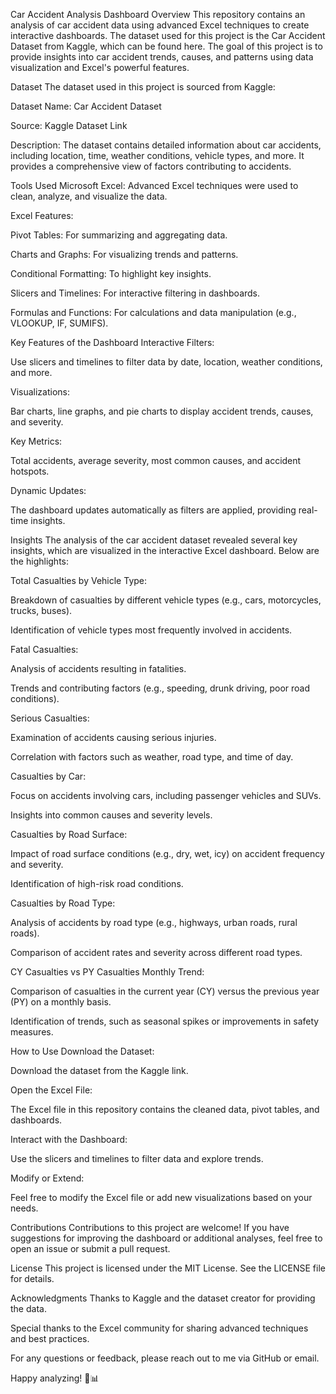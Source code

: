 Car Accident Analysis Dashboard
Overview
This repository contains an analysis of car accident data using advanced Excel techniques to create interactive dashboards. The dataset used for this project is the Car Accident Dataset from Kaggle, which can be found here. The goal of this project is to provide insights into car accident trends, causes, and patterns using data visualization and Excel's powerful features.

Dataset
The dataset used in this project is sourced from Kaggle:

Dataset Name: Car Accident Dataset

Source: Kaggle Dataset Link

Description: The dataset contains detailed information about car accidents, including location, time, weather conditions, vehicle types, and more. It provides a comprehensive view of factors contributing to accidents.

Tools Used
Microsoft Excel: Advanced Excel techniques were used to clean, analyze, and visualize the data.

Excel Features:

Pivot Tables: For summarizing and aggregating data.

Charts and Graphs: For visualizing trends and patterns.

Conditional Formatting: To highlight key insights.

Slicers and Timelines: For interactive filtering in dashboards.

Formulas and Functions: For calculations and data manipulation (e.g., VLOOKUP, IF, SUMIFS).

Key Features of the Dashboard
Interactive Filters:

Use slicers and timelines to filter data by date, location, weather conditions, and more.

Visualizations:

Bar charts, line graphs, and pie charts to display accident trends, causes, and severity.

Key Metrics:

Total accidents, average severity, most common causes, and accident hotspots.

Dynamic Updates:

The dashboard updates automatically as filters are applied, providing real-time insights.

Insights
The analysis of the car accident dataset revealed several key insights, which are visualized in the interactive Excel dashboard. Below are the highlights:

Total Casualties by Vehicle Type:

Breakdown of casualties by different vehicle types (e.g., cars, motorcycles, trucks, buses).

Identification of vehicle types most frequently involved in accidents.

Fatal Casualties:

Analysis of accidents resulting in fatalities.

Trends and contributing factors (e.g., speeding, drunk driving, poor road conditions).

Serious Casualties:

Examination of accidents causing serious injuries.

Correlation with factors such as weather, road type, and time of day.

Casualties by Car:

Focus on accidents involving cars, including passenger vehicles and SUVs.

Insights into common causes and severity levels.

Casualties by Road Surface:

Impact of road surface conditions (e.g., dry, wet, icy) on accident frequency and severity.

Identification of high-risk road conditions.

Casualties by Road Type:

Analysis of accidents by road type (e.g., highways, urban roads, rural roads).

Comparison of accident rates and severity across different road types.

CY Casualties vs PY Casualties Monthly Trend:

Comparison of casualties in the current year (CY) versus the previous year (PY) on a monthly basis.

Identification of trends, such as seasonal spikes or improvements in safety measures.

How to Use
Download the Dataset:

Download the dataset from the Kaggle link.

Open the Excel File:

The Excel file in this repository contains the cleaned data, pivot tables, and dashboards.

Interact with the Dashboard:

Use the slicers and timelines to filter data and explore trends.

Modify or Extend:

Feel free to modify the Excel file or add new visualizations based on your needs.

Contributions
Contributions to this project are welcome! If you have suggestions for improving the dashboard or additional analyses, feel free to open an issue or submit a pull request.

License
This project is licensed under the MIT License. See the LICENSE file for details.

Acknowledgments
Thanks to Kaggle and the dataset creator for providing the data.

Special thanks to the Excel community for sharing advanced techniques and best practices.

For any questions or feedback, please reach out to me via GitHub or email.

Happy analyzing! 🚗📊
